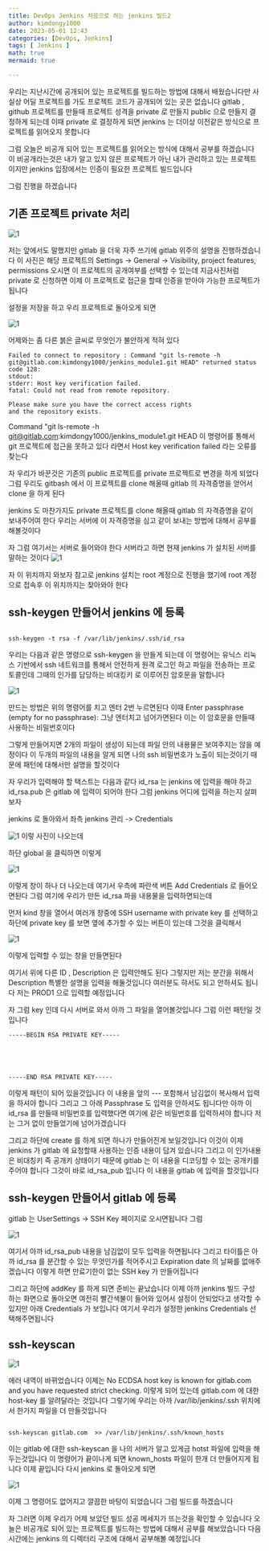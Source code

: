 ```yaml
---
title: DevOps Jenkins 처음으로 하는 jenkins 빌드2
author: kimdongy1000
date: 2023-05-01 12:43
categories: [DevOps, Jenkins]
tags: [ Jenkins ]
math: true
mermaid: true

---
```


우리는 지난시간에 공개되어 있는 프로젝트를 빌드하는 방법에 대해서 배웠습니다만 사실상 어딜 프로젝트를 가도 프로젝트 코드가 공개되어 있는 곳은 없습니다 
gitlab , github 프로젝트를 만들때 프로젝트 성격을 private 로 만들지 public 으로 만들지 결정하게 되는데 이때 private 로 결정하게 되면 
jenkins 는 더이상 이전같은 방식으로 프로젝트를 읽어오지 못합니다 

그럼 오늘은 비공개 되어 있는 프로젝트를 읽어오는 방식에 대해서 공부를 하겠습니다 이 비공개라는것은 내가 알고 있지 않은 프로젝트가 아닌 
내가 관리하고 있는 프로젝트 이지만 jenkins 입장에서는 인증이 필요한 프로젝트 빌드입니다 

그럼 진행을 하겠습니다

## 기존 프로젝트 private 처리 

![1](https://github.com/time-kimdongy1000/ImageStore/assets/58513678/cf820fae-4f63-40d1-b802-9ef672d22a83)

저는 앞에서도 말했지만 gitlab 을 더욱 자주 쓰기에 gitlab 위주의 설명을 진행하겠습니다 이 사진은 해당 프로젝트의 
Settings -> General -> Visibility, project features, permissions 오시면 이 프로젝트의 공개여부를 선택할 수 있는데 지금사진처럼 private 로 신청하면 
이제 이 프로젝트로 접근을 할때 인증을 받아야 가능한 프로젝트가 됩니다 

설정을 저장을 하고 우리 프로젝트로 돌아오게 되면 

![1](https://github.com/time-kimdongy1000/ImageStore/assets/58513678/4bd45f39-c10c-4033-96e0-a3e27da93858)

어제와는 좀 다른 붉은 글씨로 무엇인가 불안하게 적혀 있다 

```
Failed to connect to repository : Command "git ls-remote -h git@gitlab.com:kimdongy1000/jenkins_module1.git HEAD" returned status code 128:
stdout:
stderr: Host key verification failed.
fatal: Could not read from remote repository.

Please make sure you have the correct access rights
and the repository exists.
```

 Command "git ls-remote -h git@gitlab.com:kimdongy1000/jenkins_module1.git HEAD 이 명령어를 통해서 git 프로젝트에 접근을 못하고 있다 
 라면서 Host key verification failed 라는 오류를 찾는다 

 자 우리가 바꾼것은 기존의 public 프로젝트를 private 프로젝트로 변경을 하게 되었다 그럼 우리도 gitbash 에서 이 프로젝트를 clone 해올때 
 gitlab 의 자격증명을 얻어서 clone 을 하게 된다 

 jenkins 도 마찬가지도 private 프로젝트를 clone 해올때 gitlab 의 자격증명을 같이 보내주어여 한다 우리는 서버에 이 자격증명을 심고 같이 보내는 방법에 대해서 
 공부를 해볼것이다 



자 그럼 여기서는 서버로 들어와야 한다 서버라고 하면 현재 jenkins 가 설치된 서버를 말하는 것이다 
![1](https://github.com/time-kimdongy1000/ImageStore/assets/58513678/25c28432-a814-4fb6-ac25-3efcf488f716)

자 이 위치까지 와보자 참고로 jenkins 설치는 root 계정으로 진행을 했기에 root 계정으로 접속후 이 위치까지는 찾아와야 한다 

## ssh-keygen 만들어서 jenkins 에 등록

```

ssh-keygen -t rsa -f /var/lib/jenkins/.ssh/id_rsa

```

우리는 다음과 같은 명령으로 ssh-keygen 을 만들게 되는데 이 명령어는 유닉스 리눅스 기반에서 ssh 네트워크를 통해서 안전하게 원격 로그인 하고 파일을 전송하는 
프로토콜인데 그때의 인가를 담당하는 비대킹키 로 이루어진 암호문을 말합니다 

![1](https://github.com/time-kimdongy1000/ImageStore/assets/58513678/519fcfad-abb2-4b18-b454-a4549eecafa5)

만드는 방법은 위의 명령어를 치고 엔터 2번 누르면된다 이때 Enter passphrase (empty for no passphrase): 그냥 엔터치고 넘어가면된다 
이는 이 암호문을 만들때 사용하는 비밀번호이다 

그렇게 만들어지면 2개의 파일이 생성이 되는데 파일 안의 내용물은 보여주지는 않을 예정이다 이 두개의 파일의 내용을 알게 되면 나의 ssh 비밀번호가 노출이 되는것이기 때문에
패턴에 대해서만 설명을 할것이다 

자 우리가 입력해야 할 택스트는 다음과 같다 id_rsa 는 jenkins 에 입력을 해야 하고 id_rsa.pub 은 gitlab 에 입력이 되어야 한다 
그럼 jenkins 어디에 입력을 하는지 살펴보자 

jenkins 로 돌아와서 좌측 jenkins 관리 -> Credentials 

![1](https://github.com/time-kimdongy1000/ImageStore/assets/58513678/7e596794-c071-4def-9e45-deb5555a51ea) 이렇 사진이 나오는데 

하단 global 을 클릭하면 이렇게 

![1](https://github.com/time-kimdongy1000/ImageStore/assets/58513678/20dc5b0b-a644-4cfb-9390-95f2329115c4)

이렇게 창이 하나 더 나오는데 여기서 우측에 파란색 버튼 Add Credentials 로 들어오면된다 그럼 여기에 우리가 만든 id_rsa 파을 내용물을 입력하면되는데 

먼저 kind 창을 열어서 여러개 창중에 SSH username with private key 를 선택하고 하단에 private key 를 보면 옆에 추가할 수 있는 버튼이 있는데 그것을 클릭해서 

![1](https://github.com/time-kimdongy1000/ImageStore/assets/58513678/34422886-d8b9-4e98-9472-6c5a74e86d7d)

이렇게 입력할 수 있는 창을 만들면된다 

여기서 위에 다른 ID , Description 은 입력안해도 된다 그렇지만 저는 분간을 위해서 Description 특별한 설명을 입력을 해둘것입니다 여러분도 햐서도 되고 안하셔도 됩니다 
저는 PROD1 으로 입력할 예정입니다 

자 그럼 key 인데 다시 서버로 와서 아까 그 파일을 열어볼것입니다 그럼 이런 패턴일 것입니다 

```
-----BEGIN RSA PRIVATE KEY-----





-----END RSA PRIVATE KEY-----
```

이렇게 패턴이 되어 있을것입니다 이 내용을 앞의 --- 포함해서 남김없이 복사해서 입력을 하셔야 합니다 그리고 그 아래 Passphrase 도 입력을 안하셔도 됩니다만 
아까 이 id_rsa 를 만들때 비밀번호를 입력했다면 여기에 같은 비밀번호를 입력하셔야 합니다 
저는 그거 없이 만들었기에 넘어가겠습니다

그리고 하단에 create 를 하게 되면 하나가 만들어진게 보일것입니다 이것이 이제 jenkins 가 gitlab 에 요청할때 사용하는 인증 내용이 담겨 있습니다 
그리고 이 인가내용은 비대칭키 즉 공개키 상태이기 때문에 gitlab 는 이 내용을 디코딩할 수 있는 공개키를 주어야 합니다 그것이 바로 id_rsa_pub 입니다 이 내용을 
gitlab 에 입력을 할것입니다 

## ssh-keygen 만들어서 gitlab 에 등록 

gitlab 는 UserSettings -> SSH Key 페이지로 오시면됩니다 그럼 

![1](https://github.com/time-kimdongy1000/ImageStore/assets/58513678/f089a44f-dfe3-4fe0-bb5b-d34c4a4ec19d)

여기서 아까 id_rsa_pub 내용을 남김없이 모두 입력을 하면됩니다 그리고 타이틀은 아까 id_rsa 를 분간할 수 있는 무엇인가를 적어주시고 
Expiration date 의 날짜를 없애주겠습니다 이렇게 하면 만료기한이 없는 SSH key 가 만들어집니다 

그리고 하단에 addKey 를 하게 되면 준비는 끝났습니다 이제 아까 jenkins 빌드 구성하는 화면으로 돌아오면 여전히 빨간색불이 들어와 있어서 설정이 안되었다고 생각할 수 있지만 
아래 Credentials 가 보입니다 여기서 우리가 설정한 jenkins Credentials 선택해주면됩니다 

## ssh-keyscan

![1](https://github.com/time-kimdongy1000/ImageStore/assets/58513678/18161f4a-97e1-4373-837e-798b5ef634fe)

에러 내역이 바뀌었습니다 이제는  No ECDSA host key is known for gitlab.com and you have requested strict checking. 이렇게 되어 있는데 
gitlab.com 에 대한 host-key 를 알려달라는 것입니다 그렇기에 우리는 아까 /var/lib/jenkins/.ssh 위치에서 한가지 파일을 더 만들것입니다 

```

ssh-keyscan gitlab.com  >> /var/lib/jenkins/.ssh/known_hosts

```
이는 gitlab 에 대한 ssh-keyscan 을 나의 서버가 알고 있게금 hotst 파일에 입력을 해두는것입니다 이 명령어가 끝이나게 되면 
known_hosts 파일이 한개 더 만들어지게 됩니다 이제 끝입니다 다시 jenkins 로 돌아오게 되면

![1](https://github.com/time-kimdongy1000/ImageStore/assets/58513678/4dcaf399-e31b-46be-ac7b-7ddf08ab83fc) 

이제 그 명령어도 없어지고 깔끔한 바탕이 되었습니다 그럼 빌드를 하겠습니다 

자 그러면 이제 우리가 어제 보았던 빌드 성공 메세지가 뜨는것을 확인할 수 있습니다 오늘은 비공개로 되어 있는 프로젝트를 빌드하는 방법에 대해서 공부를 해보았습니다 
다음시간에는 jenkins 의 디렉터리 구조에 대해서 공부해볼 예정입니다









